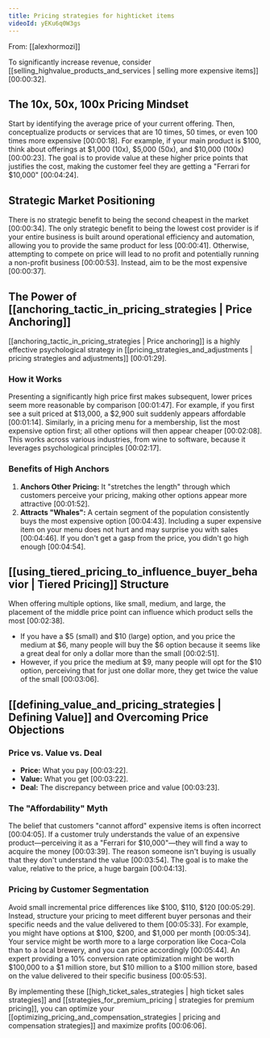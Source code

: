 ```yaml
---
title: Pricing strategies for highticket items
videoId: yEKu6q0W3gs
---
```


From: [[alexhormozi]] <br/> 

To significantly increase revenue, consider [[selling_highvalue_products_and_services | selling more expensive items]] <a class="yt-timestamp" data-t="00:00:32">[00:00:32]</a>.

## The 10x, 50x, 100x Pricing Mindset

Start by identifying the average price of your current offering. Then, conceptualize products or services that are 10 times, 50 times, or even 100 times more expensive <a class="yt-timestamp" data-t="00:00:18">[00:00:18]</a>. For example, if your main product is $100, think about offerings at $1,000 (10x), $5,000 (50x), and $10,000 (100x) <a class="yt-timestamp" data-t="00:00:23">[00:00:23]</a>. The goal is to provide value at these higher price points that justifies the cost, making the customer feel they are getting a "Ferrari for $10,000" <a class="yt-timestamp" data-t="00:04:24">[00:04:24]</a>.

## Strategic Market Positioning

There is no strategic benefit to being the second cheapest in the market <a class="yt-timestamp" data-t="00:00:34">[00:00:34]</a>. The only strategic benefit to being the lowest cost provider is if your entire business is built around operational efficiency and automation, allowing you to provide the same product for less <a class="yt-timestamp" data-t="00:00:41">[00:00:41]</a>. Otherwise, attempting to compete on price will lead to no profit and potentially running a non-profit business <a class="yt-timestamp" data-t="00:00:53">[00:00:53]</a>. Instead, aim to be the most expensive <a class="yt-timestamp" data-t="00:00:37">[00:00:37]</a>.

## The Power of [[anchoring_tactic_in_pricing_strategies | Price Anchoring]]

[[anchoring_tactic_in_pricing_strategies | Price anchoring]] is a highly effective psychological strategy in [[pricing_strategies_and_adjustments | pricing strategies and adjustments]] <a class="yt-timestamp" data-t="00:01:29">[00:01:29]</a>.

### How it Works
Presenting a significantly high price first makes subsequent, lower prices seem more reasonable by comparison <a class="yt-timestamp" data-t="00:01:47">[00:01:47]</a>. For example, if you first see a suit priced at $13,000, a $2,900 suit suddenly appears affordable <a class="yt-timestamp" data-t="00:01:14">[00:01:14]</a>. Similarly, in a pricing menu for a membership, list the most expensive option first; all other options will then appear cheaper <a class="yt-timestamp" data-t="00:02:08">[00:02:08]</a>. This works across various industries, from wine to software, because it leverages psychological principles <a class="yt-timestamp" data-t="00:02:17">[00:02:17]</a>.

### Benefits of High Anchors
1.  **Anchors Other Pricing:** It "stretches the length" through which customers perceive your pricing, making other options appear more attractive <a class="yt-timestamp" data-t="00:01:52">[00:01:52]</a>.
2.  **Attracts "Whales":** A certain segment of the population consistently buys the most expensive option <a class="yt-timestamp" data-t="00:04:43">[00:04:43]</a>. Including a super expensive item on your menu does not hurt and may surprise you with sales <a class="yt-timestamp" data-t="00:04:46">[00:04:46]</a>. If you don't get a gasp from the price, you didn't go high enough <a class="yt-timestamp" data-t="00:04:54">[00:04:54]</a>.

## [[using_tiered_pricing_to_influence_buyer_behavior | Tiered Pricing]] Structure

When offering multiple options, like small, medium, and large, the placement of the middle price point can influence which product sells the most <a class="yt-timestamp" data-t="00:02:38">[00:02:38]</a>.

*   If you have a $5 (small) and $10 (large) option, and you price the medium at $6, many people will buy the $6 option because it seems like a great deal for only a dollar more than the small <a class="yt-timestamp" data-t="00:02:51">[00:02:51]</a>.
*   However, if you price the medium at $9, many people will opt for the $10 option, perceiving that for just one dollar more, they get twice the value of the small <a class="yt-timestamp" data-t="00:03:06">[00:03:06]</a>.

## [[defining_value_and_pricing_strategies | Defining Value]] and Overcoming Price Objections

### Price vs. Value vs. Deal
*   **Price:** What you pay <a class="yt-timestamp" data-t="00:03:22">[00:03:22]</a>.
*   **Value:** What you get <a class="yt-timestamp" data-t="00:03:22">[00:03:22]</a>.
*   **Deal:** The discrepancy between price and value <a class="yt-timestamp" data-t="00:03:23">[00:03:23]</a>.

### The "Affordability" Myth
The belief that customers "cannot afford" expensive items is often incorrect <a class="yt-timestamp" data-t="00:04:05">[00:04:05]</a>. If a customer truly understands the value of an expensive product—perceiving it as a "Ferrari for $10,000"—they will find a way to acquire the money <a class="yt-timestamp" data-t="00:03:39">[00:03:39]</a>. The reason someone isn't buying is usually that they don't understand the value <a class="yt-timestamp" data-t="00:03:54">[00:03:54]</a>. The goal is to make the value, relative to the price, a huge bargain <a class="yt-timestamp" data-t="00:04:13">[00:04:13]</a>.

### Pricing by Customer Segmentation
Avoid small incremental price differences like $100, $110, $120 <a class="yt-timestamp" data-t="00:05:29">[00:05:29]</a>. Instead, structure your pricing to meet different buyer personas and their specific needs and the value delivered to them <a class="yt-timestamp" data-t="00:05:33">[00:05:33]</a>. For example, you might have options at $100, $200, and $1,000 per month <a class="yt-timestamp" data-t="00:05:34">[00:05:34]</a>. Your service might be worth more to a large corporation like Coca-Cola than to a local brewery, and you can price accordingly <a class="yt-timestamp" data-t="00:05:44">[00:05:44]</a>. An expert providing a 10% conversion rate optimization might be worth $100,000 to a $1 million store, but $10 million to a $100 million store, based on the value delivered to their specific business <a class="yt-timestamp" data-t="00:05:53">[00:05:53]</a>.

By implementing these [[high_ticket_sales_strategies | high ticket sales strategies]] and [[strategies_for_premium_pricing | strategies for premium pricing]], you can optimize your [[optimizing_pricing_and_compensation_strategies | pricing and compensation strategies]] and maximize profits <a class="yt-timestamp" data-t="00:06:06">[00:06:06]</a>.